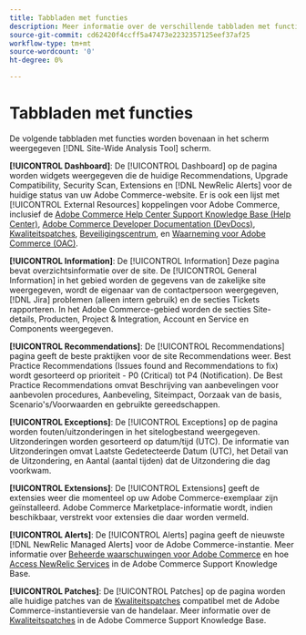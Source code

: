 ```yaml
---
title: Tabbladen met functies
description: Meer informatie over de verschillende tabbladen met functies vindt u in het dialoogvenster [!DNL Site-Wide Analysis Tool]
source-git-commit: cd62420f4ccff5a47473e2232357125eef37af25
workflow-type: tm+mt
source-wordcount: '0'
ht-degree: 0%

---
```


# Tabbladen met functies

De volgende tabbladen met functies worden bovenaan in het scherm weergegeven [!DNL Site-Wide Analysis Tool] scherm.

**[!UICONTROL Dashboard]**: De [!UICONTROL Dashboard] op de pagina worden widgets weergegeven die de huidige Recommendations, Upgrade Compatibility, Security Scan, Extensions en [!DNL NewRelic Alerts] voor de huidige status van uw Adobe Commerce-website. Er is ook een lijst met [!UICONTROL External Resources] koppelingen voor Adobe Commerce, inclusief de [Adobe Commerce Help Center Support Knowledge Base (Help Center)](https://support.magento.com/), [Adobe Commerce Developer Documentation (DevDocs)](https://devdocs.magento.com/), [Kwaliteitspatches](https://devdocs.magento.com/quality-patches/tool.html#patch-grid), [Beveiligingscentrum](https://magento.com/security), en [Waarneming voor Adobe Commerce (OAC)](https://support.magento.com/hc/en-us/articles/4402379845901-Use-Observation-for-Adobe-Commerce).

**[!UICONTROL Information]**: De [!UICONTROL Information] Deze pagina bevat overzichtsinformatie over de site.
De [!UICONTROL General Information] in het gebied worden de gegevens van de zakelijke site weergegeven, wordt de eigenaar van de contactpersoon weergegeven, [!DNL Jira] problemen (alleen intern gebruik) en de secties Tickets rapporteren.
In het Adobe Commerce-gebied worden de secties Site-details, Producten, Project &amp; Integration, Account en Service en Components weergegeven.

**[!UICONTROL Recommendations]**: De [!UICONTROL Recommendations] pagina geeft de beste praktijken voor de site Recommendations weer. Best Practice Recommendations (Issues found and Recommendations to fix) wordt gesorteerd op prioriteit - P0 (Critical) tot P4 (Notification).
De Best Practice Recommendations omvat Beschrijving van aanbevelingen voor aanbevolen procedures, Aanbeveling, Siteimpact, Oorzaak van de basis, Scenario&#39;s/Voorwaarden en gebruikte gereedschappen.

**[!UICONTROL Exceptions]**: De [!UICONTROL Exceptions] op de pagina worden fouten/uitzonderingen in het sitelogbestand weergegeven. Uitzonderingen worden gesorteerd op datum/tijd (UTC).
De informatie van Uitzonderingen omvat Laatste Gedetecteerde Datum (UTC), het Detail van de Uitzondering, en Aantal (aantal tijden) dat de Uitzondering die dag voorkwam.

**[!UICONTROL Extensions]**: De [!UICONTROL Extensions] geeft de extensies weer die momenteel op uw Adobe Commerce-exemplaar zijn geïnstalleerd. Adobe Commerce Marketplace-informatie wordt, indien beschikbaar, verstrekt voor extensies die daar worden vermeld.

**[!UICONTROL Alerts]**: De [!UICONTROL Alerts] pagina geeft de nieuwste [!DNL NewRelic Managed Alerts] voor de Adobe Commerce-instantie. Meer informatie over [Beheerde waarschuwingen voor Adobe Commerce](https://support.magento.com/hc/en-us/articles/360045806832) en hoe [Access NewRelic Services](https://support.magento.com/hc/en-us/articles/360039127712) in de Adobe Commerce Support Knowledge Base.

**[!UICONTROL Patches]**: De [!UICONTROL Patches] op de pagina worden alle huidige patches van de [Kwaliteitspatches](https://devdocs.magento.com/quality-patches/tool.html#patch-grid) compatibel met de Adobe Commerce-instantieversie van de handelaar. Meer informatie over de [Kwaliteitspatches](https://support.magento.com/hc/en-us/articles/360047139492) in de Adobe Commerce Support Knowledge Base.

